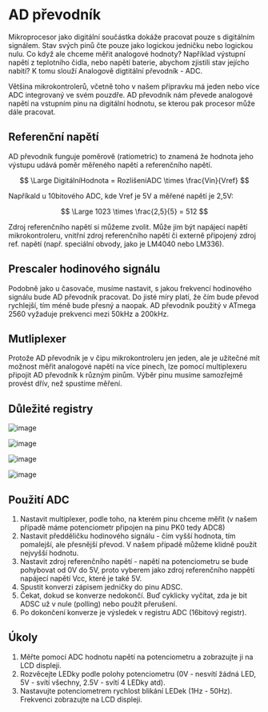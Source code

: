 <script type="text/javascript" id="MathJax-script" async src="https://cdn.jsdelivr.net/npm/mathjax@3/es5/tex-svg.js"> </script>

# AD převodník

Mikroprocesor jako digitální součástka dokáže pracovat pouze s digitálním signálem. Stav svých pinů čte pouze jako logickou jedničku nebo logickou nulu. Co když ale chceme měřit analogové hodnoty? Například  výstupní napětí z teplotního čidla, nebo napětí baterie, abychom zjistili stav jejícho nabití? K tomu slouží Analogově digtitální převodník - ADC. 

Většina mikrokontrolerů, včetně toho v našem přípravku má jeden nebo více ADC integrovaný ve svém pouzdře. AD převodník nám převede analogové napětí na vstupním pinu na digitální hodnotu, se kterou pak procesor může dále pracovat.

## Referenční napětí
AD převodník funguje poměrově (ratiometric) to znamená že hodnota jeho výstupu udává poměr měřeného napětí  a referenčního napětí. 

$$
\Large DigitálníHodnota = RozlišeníADC \times \frac{Vin}{Vref}
$$

Napříkald u 10bitového ADC, kde Vref je 5V a měřené napětí je 2,5V:

$$
\Large 1023 \times \frac{2,5}{5} = 512
$$

Zdroj referenčního napětí si můžeme zvolit. Může jim být napájecí napětí mikrokontroleru, vnitřní zdroj referenčního napětí či externě připojený zdroj ref. napětí (např. speciální obvody, jako je LM4040 nebo LM336).

## Prescaler hodinového signálu
Podobně jako u časovače, musíme nastavit, s jakou frekvencí hodinového signálu bude AD převodník pracovat. Do jisté míry platí, že čím bude převod rychlejší, tím méně bude přesný a naopak. AD převodník použitý v ATmega 2560 vyžaduje prekvenci mezi 50kHz a 200kHz.

## Mutliplexer
Protože AD převodník je v čipu mikrokontroleru jen jeden, ale je užitečné mít možnost měřit analogové napětí na více pinech, lze pomocí multiplexeru připojit AD převodník k různým pinům. Výběr pinu musíme samozřejmě provést dřív, než spustíme měření.


## Důležité registry

![image](https://github.com/user-attachments/assets/3110e411-45c2-4292-869f-4fe0f37e1bc9)

![image](https://github.com/user-attachments/assets/7ca78391-e95f-47b8-a29e-5abd5dee4b28)

![image](https://github.com/user-attachments/assets/5d9e78f5-7b8a-40ef-9b43-b4790e6940f7)

![image](https://github.com/user-attachments/assets/ee141afe-1064-4e5a-af2a-17c9bf33633f)


## Použití ADC

1. Nastavit multiplexer, podle toho, na kterém pinu chceme měřit (v našem případě máme potenciometr připojen na pinu PK0 tedy ADC8)
2. Nastavit předděličku hodinového signálu - čím vyšší hodnota, tím pomalejší, ale přesnější převod. V našem případě můžeme klidně použít nejvyšší hodnotu.
3. Nastavit zdroj referenčního napětí - napětí na potenciometru se bude pohybovat od 0V do 5V, proto vyberem jako zdroj referenčního nappětí napájecí napětí Vcc, které je také 5V.
4. Spustit konverzi zápisem jedničky do pinu ADSC.
5. Čekat, dokud se konverze nedokončí. Buď cyklicky vyčítat, zda je bit ADSC už v nule (polling) nebo použít přerušení.
6. Po dokončení konverze je výsledek v registru ADC (16bitový registr).


## Úkoly
1. Měřte pomocí ADC hodnotu napětí na potenciometru a zobrazujte ji na LCD displeji.
2. Rozvěcejte LEDky podle polohy potenciometru (0V - nesvítí žádná LED, 5V - svítí všechny, 2.5V - svítí 4 LEDky atd).
3. Nastavujte potenciometrem rychlost blikání LEDek (1Hz - 50Hz). Frekvenci zobrazujte na LCD displeji.
